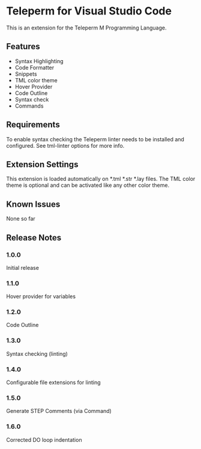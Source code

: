 # Teleperm for Visual Studio Code

This is an extension for the Teleperm M Programming Language.

## Features

- Syntax Highlighting
- Code Formatter
- Snippets
- TML color theme
- Hover Provider
- Code Outline
- Syntax check
- Commands


## Requirements

To enable syntax checking the Teleperm linter needs to be installed and configured. See tml-linter options for more info.

## Extension Settings

This extension is loaded automatically on *.tml *.str *.lay files. The TML color theme is optional and can be activated like any other color theme.

## Known Issues

None so far

## Release Notes



### 1.0.0

Initial release

### 1.1.0

Hover provider for variables

### 1.2.0

Code Outline

### 1.3.0

Syntax checking (linting)

### 1.4.0

Configurable file extensions for linting

### 1.5.0

Generate STEP Comments (via Command)

### 1.6.0

Corrected DO loop indentation
